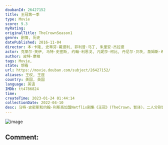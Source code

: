 ```yaml
---
doubanId: 26427152
title: 王冠第一季
type: Movie
score: 9.3
myRating: 
originalTitle: TheCrownSeason1
genre: 剧情, 历史
datePublished: 2016-11-04
director: 本·卡隆, 史蒂芬·戴德利, 菲利普·马丁, 朱里安·杰拉德
actor: 克莱尔·芙伊, 马特·史密斯, 约翰·利思戈, 凡妮莎·柯比, 丹尼尔·贝茨, 詹姆斯·希利尔, 杰瑞米·诺森, 杰瑞德·哈里斯, 阿历克斯·杰宁斯, 尼克·欧文福特, 马丁·贝肖普, 托马斯·派登, 尼克·亨德里克斯, 约翰·斯坦丁, 彼得·怀特, 保罗·索恩利, 乔治·阿斯普雷, 罗莎琳德·奈特, 维多利亚·汉密尔顿, 约翰·伍德温, 皮普·托伦斯, 帕特里克·赖卡特, 瑞贝卡·本森, 哈丽特·瓦尔特, 詹姆斯·劳伦森, 加里克·哈根, 伊恩·波特, 艾伦·威廉姆斯, 弗朗西斯·乔勒, 威尔·基恩, 克莱尔·福斯特, 乔纳森纽斯, 阿米尔·鲍特罗斯, 阿米莉亚·布摩, 约瑟夫·克洛斯卡, 安德莉·代克, 金塔雷·贝尼奥拉维特, 卡罗琳·古多尔, 大卫·叶兰德, 理查德·克里弗特, 托德·博伊斯, 迈克尔·科克伦, 海伦娜·苏贝兰德, 安娜·梅德利, 罗纳德·皮卡普, 莉娅·威廉姆斯, 比利·詹金斯, 本·迈尔斯, 凯特·菲利普斯, 斯蒂芬·迪兰, 萨拉·威克斯, 埃德·斯托帕德, 西蒙·钱德勒, 格雷·怀斯, 丽丝·麦克伦尼, 丹尼尔·英格斯, 克莱夫·弗朗西斯, 尼古拉斯·罗尔, 尼古拉斯·琼斯, 马克·坦迪, 迈克尔·卡尔金, 克里斯·戈登, 本·福克斯, 碧悠·加德斯顿, 艾琳·阿特金斯, 哈利·海顿
author: 皮特·摩根
tags: Movie, 
state: 想看
url: https://movie.douban.com/subject/26427152/
aliases: 王权, 王座
country: 美国, 英国
language: 英语
IMDb: tt4786824
time: 
createTime: 2023-01-24 01:44:14
collectionDate: 2022-04-10
desc: 马特·史密斯和约翰·利斯高加盟Netflix剧集《王冠》(TheCrown，暂译)，二人分别饰演菲利普亲王和丘吉尔。剧集剧本由《女王》编剧彼得·摩根创作，首播集由《时时刻刻》导演史蒂芬·戴德利执导，...
---
```


![image](p2384662883.jpg)

Comment: 
---

